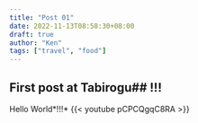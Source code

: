 ```yaml
---
title: "Post 01"
date: 2022-11-13T08:58:30+08:00
draft: true
author: "Ken"
tags: ["travel", "food"]
---
```


## First post at **Tabirogu**## !!!
Hello World*!!!*
{{< youtube pCPCQgqC8RA >}}